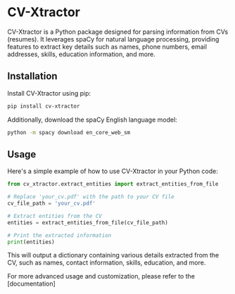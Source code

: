 # CV-Xtractor

CV-Xtractor is a Python package designed for parsing information from CVs (resumes). It leverages spaCy for natural language processing, providing features to extract key details such as names, phone numbers, email addresses, skills, education information, and more.

## Installation

Install CV-Xtractor using pip:

```bash
pip install cv-xtractor
```

Additionally, download the spaCy English language model:

```bash
python -m spacy download en_core_web_sm
```

## Usage

Here's a simple example of how to use CV-Xtractor in your Python code:

```python
from cv_xtractor.extract_entities import extract_entities_from_file

# Replace 'your_cv.pdf' with the path to your CV file
cv_file_path = 'your_cv.pdf'

# Extract entities from the CV
entities = extract_entities_from_file(cv_file_path)

# Print the extracted information
print(entities)
```

This will output a dictionary containing various details extracted from the CV, such as names, contact information, skills, education, and more.

For more advanced usage and customization, please refer to the [documentation]